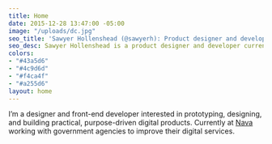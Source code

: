```yaml
---
title: Home
date: 2015-12-28 13:47:00 -05:00
image: "/uploads/dc.jpg"
seo_title: 'Sawyer Hollenshead (@sawyerh): Product designer and developer'
seo_desc: Sawyer Hollenshead is a product designer and developer currently at Nava.
colors:
- "#43a5d6"
- "#4c9d6d"
- "#f4ca4f"
- "#a255d6"
layout: home
---
```


I’m a designer and front-end developer interested in prototyping, designing, and building practical, purpose-driven digital products. Currently at [Nava](https://www.navapbc.com) working with government agencies to improve their digital services.